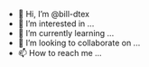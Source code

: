 - 👋 Hi, I’m @bill-dtex
- 👀 I’m interested in ...
- 🌱 I’m currently learning ...
- 💞️ I’m looking to collaborate on ...
- 📫 How to reach me ...

<!---
bill-dtex/bill-dtex is a ✨ special ✨ repository because its `README.md` (this file) appears on your GitHub profile.
You can click the Preview link to take a look at your changes.
--->
